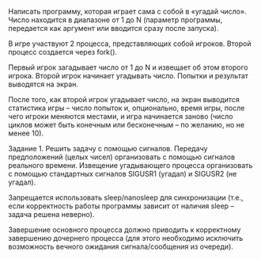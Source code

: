 Написать программу, которая играет сама с собой в «угадай число». Число находится в диапазоне от 1 до N (параметр программы, передается как аргумент или вводится сразу после запуска).

В игре участвуют 2 процесса, представляющих собой игроков. Второй процесс создается через fork().

Первый игрок загадывает число от 1 до N и извещает об этом второго игрока. Второй игрок начинает угадывать число. Попытки и результат выводятся на экран.

После того, как второй игрок угадывает число, на экран выводится статистика игры – число попыток и, опционально, время игры, после чего игроки меняются местами, и игра начинается заново (число циклов может быть конечным или бесконечным – по желанию, но не менее 10).

Задание 1. Решить задачу с помощью сигналов. Передачу предположений (целых чисел) организовать с помощью сигналов реального времени. Извещение угадывающего процесса организовать с помощью стандартных сигналов SIGUSR1 (угадал) и SIGUSR2 (не угадал).

Запрещается использовать sleep/nanosleep для синхронизации (т.е., если корректность работы программы зависит от наличия sleep – задача решена неверно).

Завершение основного процесса должно приводить к корректному завершению дочернего процесса (для этого необходимо исключить возможность вечного ожидания сигнала/сообщения из очереди).

